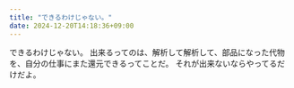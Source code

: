 ```yaml
---
title: "できるわけじゃない。"
date: 2024-12-20T14:18:36+09:00
---
```

できるわけじゃない。
出来るってのは、解析して解析して、部品になった代物を、自分の仕事にまた還元できるってことだ。
それが出来ないならやってるだけだよ。
